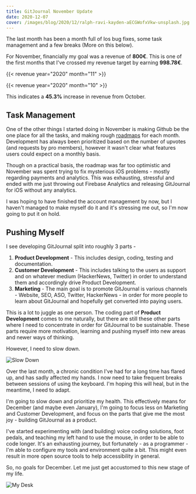 ```yaml
---
title: GitJournal November Update
date: 2020-12-07
cover: /images/blog/2020/12/ralph-ravi-kayden-aECGWofxVkw-unsplash.jpg
---
```


The last month has been a month full of Ios bug fixes, some task management and a few breaks (More on this below).

For November, financially my goal was a revenue of **800€**. This is one of the first months that I've crossed my revenue target by earning **998.78€**.

{{< revenue year="2020" month="11" >}}

{{< revenue year="2020" month="10" >}}

This indicates a **45.3%** increase in revenue from October.

## Task Management

One of the other things I started doing in November is making Github be the one place for all the tasks, and making rough [roadmaps](https://github.com/GitJournal/GitJournal/issues?q=is%3Aopen+is%3Aissue+milestone%3A%22Nov+2020%22) for each month. Development has always been prioritized based on the number of upvotes (and requests by pro members), however it wasn't clear what features users could expect on a monthly basis.

Though on a practical basis, the roadmap was far too optimistic and November was spent trying to fix mysterious iOS problems - mostly regarding payments and analytics. This was exhausting, stressful and ended with me just throwing out Firebase Analytics and releasing GitJournal for iOS without any analytics.

I was hoping to have finished the account management by now, but I haven't managed to make myself do it and it's stressing me out, so I'm now going to put it on hold.

## Pushing Myself

I see developing GitJournal split into roughly 3 parts -

1. **Product Development** - This includes design, coding, testing and documentation.
2. **Customer Development** - This includes talking to the users as support and on whatever medium (HackerNews, Twitter) in order to understand them and accordingly drive Product Development.
3. **Marketing** - The main goal is to promote GitJournal is various channels - Website, SEO, ASO, Twitter, HackerNews - in order for more people to learn about GitJournal and hopefully get converted into paying users.

This is a lot to juggle as one person. The coding part of **Product Development** comes to me naturally, but there are still these other parts where I need to concentrate in order for GitJournal to be sustainable. These parts require more motivation, learning and pushing myself into new areas and newer ways of thinking.

However, I need to slow down.

![Slow Down](/images/blog/2020/12/ralph-ravi-kayden-aECGWofxVkw-unsplash.jpg)

Over the last month, a chronic condition I've had for a long time has flared up, and has sadly affected my hands. I now need to take frequent breaks between sessions of using the keyboard. I'm hoping this will heal, but in the meantime, I need to adapt.

I'm going to slow down and prioritize my health. This effectively means for December (and maybe even January), I'm going to focus less on Marketing and Customer Development, and focus on the parts that give me the most joy - building GitJournal as a product.

I've started experimenting with (and building) voice coding solutions, foot pedals, and teaching my left hand to use the mouse, in order to be able to code longer. It's an exhausting journey, but fortunately - as a programmer - I'm able to configure my tools and environment quite a bit. This might even result in more open source tools to help accessibility in general.

So, no goals for December. Let me just get accustomed to this new stage of my life.

![My Desk](/images/blog/2020/12/my_desk.jpg)
